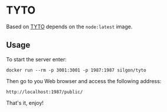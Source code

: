 # TYTO
Based on [TYTO](https://github.com/jh3y/tyto) depends on the `node:latest` image.
## Usage
To start the server enter:

    docker run --rm -p 3001:3001 -p 1987:1987 silgon/tyto
    
Then go to you Web browser and access the following address:

    http://localhost:1987/public/
    
That's it, enjoy!
